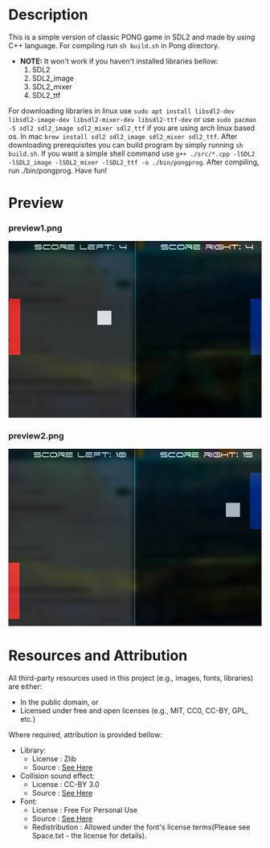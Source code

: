 # Description 
This is a simple version of classic PONG game in SDL2 and made by using C++ language. For compiling run ` sh build.sh ` in Pong directory.
* **NOTE:** It won't work if you haven't installed libraries bellow: 
    1. SDL2
    2. SDL2_image 
    3. SDL2_mixer 
    4. SDL2_ttf 

For downloading libraries in linux use `sudo apt install libsdl2-dev libsdl2-image-dev libsdl2-mixer-dev libsdl2-ttf-dev` or use `sudo pacman -S sdl2 sdl2_image sdl2_mixer sdl2_ttf` if you are using arch linux based os. In mac `brew install sdl2 sdl2_image sdl2_mixer sdl2_ttf`. After downloading prerequisites you can build program by simply running `sh build.sh`. If you want a simple shell command use `g++ ./src/*.cpp -lSDL2 -lSDL2_image -lSDL2_mixer -lSDL2_ttf -o ./bin/pongprog`. After compiling, run ./bin/pongprog. Have fun!

# Preview
### preview1.png
![FILE NOT FOUND!](<./preview1.png>)
### preview2.png
![FILE NOT FOUND!](<./preview2.png>)

# Resources and Attribution 

All third-party resources used in this project (e.g., images, fonts, libraries) are either: 

- In the public domain, or 
- Licensed under free and open licenses (e.g., MIT, CC0, CC-BY, GPL, etc.)

Where required, attribution is provided bellow: 

- Library:
    - License : Zlib 
    - Source : [See Here](https://www.libsdl.org/)
- Collision sound effect:
    - License : CC-BY 3.0 
    - Source : [See Here](https://opengameart.org/content/collision-nutfall-yo-frankie)
- Font:
    - License : Free For Personal Use 
    - Source : [See Here](https://www.1001freefonts.com/space-age.font)
    - Redistribution : Allowed under the font's license terms(Please see Space.txt - the license for details).





